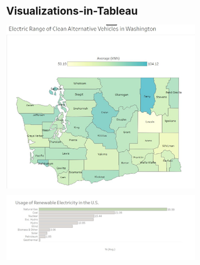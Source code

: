 # Visualizations-in-Tableau

![Fig1](https://github.com/kmj333/Visualizations-in-Tableau/blob/main/Screenshot%202023-10-24%20154118.jpg)

![Fig2](https://github.com/kmj333/Visualizations-in-Tableau/blob/main/RenewableElectUS.jpg)
